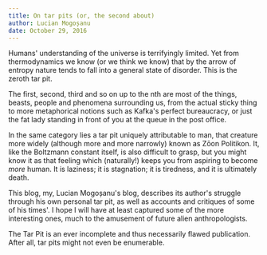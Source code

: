 ```yaml
---
title: On tar pits (or, the second about)
author: Lucian Mogoșanu
date: October 29, 2016
---
```


Humans' understanding of the universe is terrifyingly limited. Yet from
thermodynamics we know (or we think we know) that by the arrow of
entropy nature tends to fall into a general state of disorder. This is
the zeroth tar pit.

The first, second, third and so on up to the nth are most of the things,
beasts, people and phenomena surrounding us, from the actual sticky
thing to more metaphorical notions such as Kafka's perfect bureaucracy,
or just the fat lady standing in front of you at the queue in the post
office.

In the same category lies a tar pit uniquely attributable to man, that
creature more widely (although more and more narrowly) known as Zōon
Politikon. It, like the Boltzmann constant itself, is also difficult to
grasp, but you might know it as that feeling which (naturally!) keeps
you from aspiring to become *more* human. It is laziness; it is
stagnation; it is tiredness, and it is ultimately death.

This blog, my, Lucian Mogoșanu's blog, describes its author's struggle
through his own personal tar pit, as well as accounts and critiques of
some of his times'. I hope I will have at least captured some of the
more interesting ones, much to the amusement of future alien
anthropologists.

The Tar Pit is an ever incomplete and thus necessarily flawed
publication. After all, tar pits might not even be enumerable.
